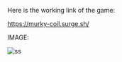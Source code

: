 Here is the working link of the game: 

https://murky-coil.surge.sh/

IMAGE:

![ss](https://user-images.githubusercontent.com/64140831/129510024-efb8d678-66d4-420d-9443-69a2684724a0.JPG)

